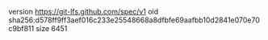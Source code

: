 version https://git-lfs.github.com/spec/v1
oid sha256:d578ff9ff3aef016c233e25548668a8dfbfe69aafbb10d2841e070e70c9bf811
size 6451

